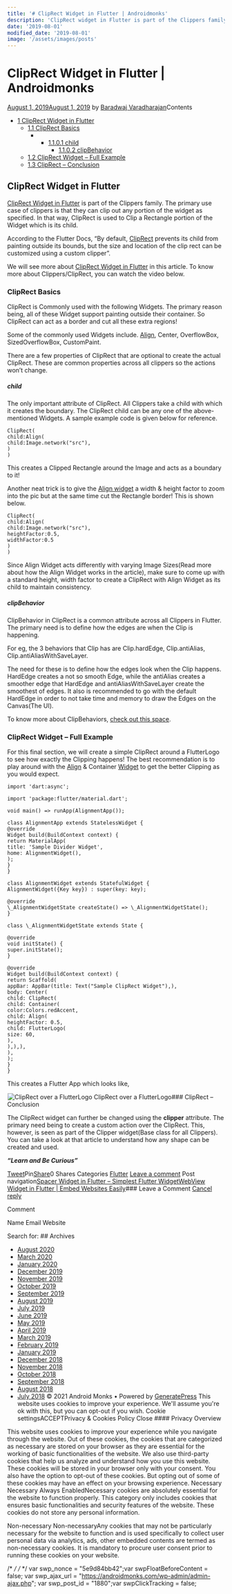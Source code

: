 ```yaml
---
title: '# ClipRect Widget in Flutter | Androidmonks'
description: 'ClipRect widget in Flutter is part of the Clippers family. These clip out a rectangle portion of their child. This article discusses the same with example.'
date: '2019-08-01'
modified_date: '2019-08-01'
image: '/assets/images/posts'
---
```

# ClipRect Widget in Flutter | Androidmonks

 [August 1, 2019August 1, 2019](https://androidmonks.com/cliprect-widget-flutter/ "4:00 am") by [Baradwaj Varadharajan](https://androidmonks.com/author/admin/ "View all posts by Baradwaj Varadharajan")Contents

* [1 ClipRect Widget in Flutter](#ClipRect_Widget_in_Flutter)
	+ [1.1 ClipRect Basics](#ClipRect_Basics)
		- * [1.1.0.1 child](#child)
			* [1.1.0.2 clipBehavior](#clipBehavior)
	+ [1.2 ClipRect Widget – Full Example](#ClipRect_Widget_8211_Full_Example)
	+ [1.3 ClipRect – Conclusion](#ClipRect_8211_Conclusion)
## ClipRect Widget in Flutter

[ClipRect Widget in Flutter](https://androidmonks.com/cliprect-widget-flutter/) is part of the Clippers family. The primary use case of clippers is that they can clip out any portion of the widget as specified. In that way, ClipRect is used to Clip a Rectangle portion of the Widget which is its child.

According to the Flutter Docs, “By default, [ClipRect](https://androidmonks.com/cliprect-widget-flutter/) prevents its child from painting outside its bounds, but the size and location of the clip rect can be customized using a custom clipper”.

We will see more about [ClipRect Widget in Flutter](https://androidmonks.com/cliprect-widget-flutter/) in this article. To know more about Clippers/ClipRect, you can watch the video below.

### ClipRect Basics

ClipRect is Commonly used with the following Widgets. The primary reason being, all of these Widget support painting outside their container. So ClipRect can act as a border and cut all these extra regions!

Some of the commonly used Widgets include. [Align](https://androidmonks.com/align-widget-flutter/), Center, OverflowBox, SizedOverflowBox, CustomPaint.

There are a few properties of ClipRect that are optional to create the actual ClipRect. These are common properties across all clippers so the actions won’t change.

##### child

The only important attribute of ClipRect. All Clippers take a child with which it creates the boundary. The ClipRect child can be any one of the above-mentioned Widgets. A sample example code is given below for reference.


```
ClipRect(
child:Align(
child:Image.network("src"),
)
)
```
This creates a Clipped Rectangle around the Image and acts as a boundary to it!

Another neat trick is to give the [Align widget](https://androidmonks.com/align-widget-flutter/) a width & height factor to zoom into the pic but at the same time cut the Rectangle border! This is shown below.


```
ClipRect(
child:Align(
child:Image.network("src"),
heightFactor:0.5,
widthFactor:0.5
)
)
```
Since Align Widget acts differently with varying Image Sizes(Read more about how the Align Widget works in the article), make sure to come up with a standard height, width factor to create a ClipRect with Align Widget as its child to maintain consistency.

##### clipBehavior

ClipBehavior in ClipRect is a common attribute across all Clippers in Flutter. The primary need is to define how the edges are when the Clip is happening.

For eg, the 3 behaviors that Clip has are Clip.hardEdge, Clip.antiAlias, Clip.antiAliasWithSaveLayer.

The need for these is to define how the edges look when the Clip happens. HardEdge creates a not so smooth Edge, while the antiAlias creates a smoother edge that HardEdge and antiAliasWithSaveLayer create the smoothest of edges. It also is recommended to go with the default HardEdge in order to not take time and memory to draw the Edges on the Canvas(The UI).

To know more about ClipBehaviors, [check out this space](https://api.flutter.dev/flutter/dart-ui/Clip-class.html).

### ClipRect Widget – Full Example

For this final section, we will create a simple ClipRect around a FlutterLogo to see how exactly the Clipping happens! The best recommendation is to play around with the [Align](https://androidmonks.com/align-widget-flutter/) & Container [Widget](https://androidmonks.com/first-flutter-app/) to get the better Clipping as you would expect.


```
import 'dart:async';

import 'package:flutter/material.dart';

void main() => runApp(AlignmentApp());

class AlignmentApp extends StatelessWidget {
@override
Widget build(BuildContext context) {
return MaterialApp(
title: 'Sample Divider Widget',
home: AlignmentWidget(),
);
}
}

class AlignmentWidget extends StatefulWidget {
AlignmentWidget({Key key}) : super(key: key);

@override
\_AlignmentWidgetState createState() => \_AlignmentWidgetState();
}

class \_AlignmentWidgetState extends State {

@override
void initState() {
super.initState();
}

@override
Widget build(BuildContext context) {
return Scaffold(
appBar: AppBar(title: Text("Sample ClipRect Widget"),),
body: Center(
child: ClipRect(
child: Container(
color:Colors.redAccent,
child: Align(
heightFactor: 0.5,
child: FlutterLogo(
size: 60,
),
),),),
),
);
}
}

```
This creates a Flutter App which looks like,

![ClipRect over a FlutterLogo](data:image/gif;base64,R0lGODlhAQABAIAAAAAAAP///yH5BAEAAAAALAAAAAABAAEAAAIBRAA7)![ClipRect over a FlutterLogo](https://androidmonks.com/wp-content/uploads/2019/08/Screen-Shot-2019-07-30-at-10.08.08-PM-609x1024.png) ClipRect over a FlutterLogo### ClipRect – Conclusion

The ClipRect widget can further be changed using the **clipper** attribute. The primary need being to create a custom action over the ClipRect. This, however, is seen as part of the Clipper widget(Base class for all Clippers). You can take a look at that article to understand how any shape can be created and used.

***“Learn and Be Curious”***

[Tweet](https://twitter.com/intent/tweet?text=ClipRect+Widget+in+Flutter++Androidmonks&url=https%3A%2F%2Fandroidmonks.com%2Fcliprect-widget-flutter%2F)Pin[Share](https://www.facebook.com/share.php?u=https%3A%2F%2Fandroidmonks.com%2Fcliprect-widget-flutter%2F)0 Shares Categories [Flutter](https://androidmonks.com/category/flutter/) [Leave a comment](https://androidmonks.com/cliprect-widget-flutter/#respond) Post navigation[Spacer Widget in Flutter – Simplest Flutter Widget](https://androidmonks.com/spacer-widget-flutter/)[WebView Widget in Flutter | Embed Websites Easily](https://androidmonks.com/webview-widget-flutter/)### Leave a Comment [Cancel reply](/cliprect-widget-flutter/#respond)

Comment

Name Email Website  

  Search for:   ## Archives

* [August 2020](https://androidmonks.com/2020/08/)
* [March 2020](https://androidmonks.com/2020/03/)
* [January 2020](https://androidmonks.com/2020/01/)
* [December 2019](https://androidmonks.com/2019/12/)
* [November 2019](https://androidmonks.com/2019/11/)
* [October 2019](https://androidmonks.com/2019/10/)
* [September 2019](https://androidmonks.com/2019/09/)
* [August 2019](https://androidmonks.com/2019/08/)
* [July 2019](https://androidmonks.com/2019/07/)
* [June 2019](https://androidmonks.com/2019/06/)
* [May 2019](https://androidmonks.com/2019/05/)
* [April 2019](https://androidmonks.com/2019/04/)
* [March 2019](https://androidmonks.com/2019/03/)
* [February 2019](https://androidmonks.com/2019/02/)
* [January 2019](https://androidmonks.com/2019/01/)
* [December 2018](https://androidmonks.com/2018/12/)
* [November 2018](https://androidmonks.com/2018/11/)
* [October 2018](https://androidmonks.com/2018/10/)
* [September 2018](https://androidmonks.com/2018/09/)
* [August 2018](https://androidmonks.com/2018/08/)
* [July 2018](https://androidmonks.com/2018/07/)
 © 2021 Android Monks • Powered by [GeneratePress](https://generatepress.com) This website uses cookies to improve your experience. We'll assume you're ok with this, but you can opt-out if you wish. Cookie settingsACCEPTPrivacy & Cookies Policy   Close #### Privacy Overview

This website uses cookies to improve your experience while you navigate through the website. Out of these cookies, the cookies that are categorized as necessary are stored on your browser as they are essential for the working of basic functionalities of the website. We also use third-party cookies that help us analyze and understand how you use this website. These cookies will be stored in your browser only with your consent. You also have the option to opt-out of these cookies. But opting out of some of these cookies may have an effect on your browsing experience.  Necessary  Necessary Always EnabledNecessary cookies are absolutely essential for the website to function properly. This category only includes cookies that ensures basic functionalities and security features of the website. These cookies do not store any personal information.

 Non-necessary  Non-necessaryAny cookies that may not be particularly necessary for the website to function and is used specifically to collect user personal data via analytics, ads, other embedded contents are termed as non-necessary cookies. It is mandatory to procure user consent prior to running these cookies on your website.

  /* <![CDATA[ */
var tocplus = {"visibility\_show":"show","visibility\_hide":"hide","width":"Auto"};
/* ]]> */  /* <![CDATA[ */
var socialWarfare = {"addons":[],"post\_id":"1880","variables":{"emphasizeIcons":false,"powered\_by\_toggle":false,"affiliate\_link":"https:\/\/warfareplugins.com"},"floatBeforeContent":""};
/* ]]> */         var swp\_nonce = "5e9d84bb42";var swpFloatBeforeContent = false; var swp\_ajax\_url = "https://androidmonks.com/wp-admin/admin-ajax.php"; var swp\_post\_id = "1880";var swpClickTracking = false; 